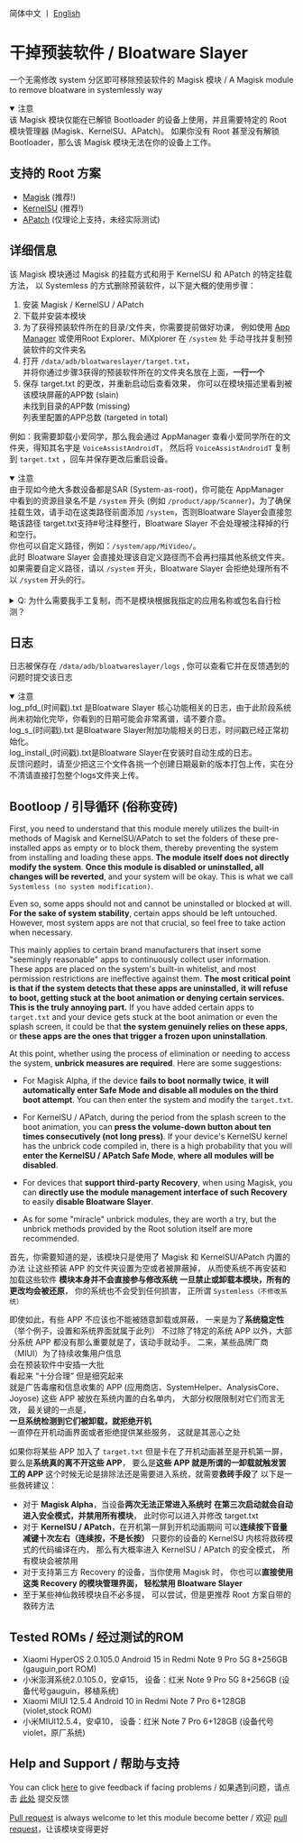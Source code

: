 简体中文 丨 [English](README_EN.md) <br>

# 干掉预装软件 / Bloatware Slayer

一个无需修改 system 分区即可移除预装软件的 Magisk 模块
/ A Magisk module to remove bloatware in systemlessly way

<details open>
<summary>注意</summary>
该 Magisk 模块仅能在已解锁 Bootloader 的设备上使用，并且需要特定的 Root 模块管理器 (Magisk、KernelSU、APatch)。
如果你没有 Root 甚至没有解锁 Bootloader，那么该 Magisk 模块无法在你的设备上工作。
</details>

## 支持的 Root 方案

- [Magisk](https://github.com/topjohnwu/Magisk) (推荐!)
- [KernelSU](https://github.com/tiann/KernelSU) (推荐!)
- [APatch](https://github.com/bmax121/APatch) (仅理论上支持，未经实际测试)

## 详细信息

该 Magisk 模块通过 Magisk 的挂载方式和用于 KernelSU 和 APatch 的特定挂载方法，
以 Systemless 的方式删除预装软件，以下是大概的使用步骤：

1. 安装 Magisk / KernelSU / APatch
2. 下载并安装本模块
3. 为了获得预装软件所在的目录/文件夹，你需要提前做好功课，
例如使用 [App Manager](https://github.com/MuntashirAkon/AppManager)
或使用Root Explorer、MiXplorer 在 <code>/system</code> 处
手动寻找并复制预装软件的文件夹名<br>
4. 打开 <code>/data/adb/bloatwareslayer/target.txt</code>，<br>
并将你通过步骤3获得的预装软件所在的文件夹名放在上面，**一行一个**<br>
5. 保存 target.txt 的更改，并重新启动后查看效果，
你可以在模块描述里看到被该模块屏蔽的APP数 (slain)<br>
未找到目录的APP数 (missing)<br>
列表里配置的APP总数 (targeted in total)<br>

例如：我需要卸载小爱同学，那么我会通过 AppManager 查看小爱同学所在的文件夹，得知其名字是 <code>VoiceAssistAndroidT</code>，
然后将 <code>VoiceAssistAndroidT</code> 复制到 <code>target.txt</code> ，回车并保存更改后重启设备。<br>

<details open>
<summary>注意</summary>
由于现如今绝大多数设备都是SAR (System-as-root)，你可能在 AppManager 中看到的资源目录名不是 <code>/system</code> 开头 (例如 <code>/product/app/Scanner</code>)，为了确保挂载生效，请手动在这类路径前面添加 <code>/system</code>，否则Bloatware Slayer会直接忽略该路径
target.txt支持#号注释整行，Bloatware Slayer 不会处理被注释掉的行和空行。<br>
你也可以自定义路径，例如：<code>/system/app/MiVideo/</code>。<br>
此时 Bloatware Slayer 会直接处理该自定义路径而不会再扫描其他系统文件夹。<br>
如果需要自定义路径，请以  <code>/system</code> 开头，Bloatware Slayer 会拒绝处理所有不以 <code>/system</code> 开头的行。<br>
</details><br>

<details>
<summary>Q: 为什么需要我手工复制，而不是模块根据我指定的应用名称或包名自行检测？</summary>

A: 其一，**应用名称和包名并不可靠。** <br>
对于大多数规范的ROM而言，用除了英文以外的其他语言给系统目录/文件夹命名的概率极低，<br>
甚至有不少应用的应用名称跟其所在的系统目录/文件夹名没有任何关系。<br><br>
<em>举个例子：有个APP名为系统服务，但是其目录/文件夹名为AdPushService，其包名为com.android.adpromote</em><br><br>
至于包名，在post-fs-data阶段很难做到根据包名查应用程序所在的系统目录，而一旦进入service阶段，甚至是进入系统桌面阶段再查就没有意义了。<br>
因为此时模块系统已完成挂载，无法再屏蔽系统应用了。<br>

其二，虽然该模块是在 Systemless (不修改系统) 的情况下运行，但是**你始终需要知道并确定自己正在做的事情**，你必须知道自己需要屏蔽掉哪些系统 APP，**而不是照搬别人的列表，出问题了就把责任全部推给本 Magisk 模块**。
</details>

## 日志

日志被保存在 <code>/data/adb/bloatwareslayer/logs</code> ,
你可以查看它并在反馈遇到的问题时提交该日志<br>
<details open>
<summary>注意</summary>
log_pfd_(时间戳).txt 是Bloatware Slayer 核心功能相关的日志，由于此阶段系统尚未初始化完毕，你看到的日期可能会非常离谱，请不要介意。<br>
log_s_(时间戳).txt 是Bloatware Slayer附加功能相关的日志，时间戳已经正常初始化。<br>
log_install_(时间戳).txt是Bloatware Slayer在安装时自动生成的日志。<br>
反馈问题时，请至少把这三个文件各挑一个创建日期最新的版本打包上传，实在分不清请直接打包整个logs文件夹上传。<br>
</details>



## Bootloop / 引导循环 (俗称变砖)

First, you need to understand that this module merely utilizes 
the built-in methods of Magisk and KernelSU/APatch 
to set the folders of these pre-installed apps as empty or to block them, 
thereby preventing the system from installing and loading these apps.
**The module itself does not directly modify the system**.
**Once this module is disabled or uninstalled, all changes will be reverted**,
and your system will be okay.
This is what we call <code>Systemless (no system modification)</code>.

Even so, some apps should not and cannot be uninstalled or blocked at will.
**For the sake of system stability**, certain apps should be left untouched.
However, most system apps are not that crucial,
so feel free to take action when necessary.

This mainly applies to <span title="MIUI">certain brand manufacturers</span>
that insert some "seemingly reasonable" apps to continuously collect user information.
These apps are placed on the system's built-in whitelist,
and most permission restrictions are ineffective against them.
**The most critical point is that if the system detects that these apps are uninstalled,**
**it will refuse to boot, getting stuck at the boot animation or denying certain services.**
**This is the truly annoying part.**
If you have added certain apps to <code>target.txt</code>
and your device gets stuck at the boot animation or even the splash screen,
it could be that **the system genuinely relies on these apps**,
or **these apps are the ones that trigger a frozen upon uninstallation**.

At this point, whether using the process of elimination or needing to access the system,
**unbrick measures are required**. Here are some suggestions:
- For Magisk Alpha, if the device **fails to boot normally twice**,
  **it will automatically enter Safe Mode and disable all modules on the third boot attempt**.
  You can then enter the system and modify the <code>target.txt</code>.

- For KernelSU / APatch, during the period from the splash screen to the boot animation,
  you can **press the volume-down button about ten times consecutively (not long press)**.
  If your device's KernelSU kernel has the unbrick code compiled in,
  there is a high probability that you will **enter the KernelSU / APatch Safe Mode**,
  **where all modules will be disabled**.

- For devices that **support third-party Recovery**, when using Magisk,
  you can **directly use the module management interface of such Recovery**
  to easily **disable Bloatware Slayer**.

- As for some "miracle" unbrick modules, they are worth a try,
  but the unbrick methods provided by the Root solution itself are more recommended.

首先，你需要知道的是，该模块只是使用了 Magisk 和 KernelSU/APatch 内置的办法
让这些预装 APP 的文件夹设置为空或者被屏蔽掉，
从而使系统不再安装和加载这些软件
**模块本身并不会直接参与修改系统**
**一旦禁止或卸载本模块，所有的更改均会被还原**，
你的系统也不会受到任何损害，
正所谓 <code>Systemless（不修改系统）</code>

即使如此，有些 APP 不应该也不能被随意卸载或屏蔽，
一来是为了**系统稳定性**（举个例子，设置和系统界面就属于此列）
不过除了特定的系统 APP 以外，大部分系统 APP 都没有那么重要就是了，该动手就动手。
二来，某些品牌厂商（MIUI）为了持续收集用户信息<br>会在预装软件中安插一大批<br>看起来 “十分合理” 但是细究起来<br>就是广告毒瘤和信息收集的 APP
(应用商店、SystemHelper、AnalysisCore、Joyose)
这些 APP 被放在系统内置的白名单内，
大部分权限限制对它们而言无效，
最关键的一点是，<br>**一旦系统检测到它们被卸载，就拒绝开机**<br>
一直停在开机动画界面或者拒绝提供某些服务，
这就是其恶心之处

如果你将某些 APP 加入了 <code>target.txt</code>
但是卡在了开机动画甚至是开机第一屏，
要么是**系统真的离不开这些 APP**，
要么是**这些 APP 就是所谓的一卸载就触发罢工的 APP**
这个时候无论是排除法还是需要进入系统，就需要**救砖手段**了
以下是一些救砖建议：

- 对于 **Magisk Alpha**，当设备**两次无法正常进入系统时**
  **在第三次启动就会自动进入安全模式，并禁用所有模块**，
  此时你可以进入并修改 target.txt
- 对于 **KernelSU / APatch**，在开机第一屏到开机动画期间
  可以**连续按下音量减键十次左右（连续按，不是长按）**
  只要你的设备的 KernelSU 内核将救砖模式的代码编译在内，
  那么有大概率进入 KernelSU / APatch 的安全模式，
  所有模块会被禁用
- 对于支持第三方 Recovery 的设备，当你使用 Magisk 时，
  你也可以**直接使用这类 Recovery 的模块管理界面，
  轻松禁用 Bloatware Slayer**
- 至于某些神仙救砖模块自不必多提，
  可以尝试，但是更推荐 Root 方案自带的救砖方法

## Tested ROMs / 经过测试的ROM
- Xiaomi HyperOS 2.0.105.0 Android 15
  in Redmi Note 9 Pro 5G 8+256GB (gauguin,port ROM)
- 小米澎湃系统2.0.105.0，安卓15，
  设备：红米 Note 9 Pro 5G 8+256GB (设备代号gauguin，移植系统)
- Xiaomi MIUI 12.5.4 Android 10
  in Redmi Note 7 Pro 6+128GB (violet,stock ROM)
- 小米MIUI12.5.4，安卓10，
  设备：红米 Note 7 Pro 6+128GB (设备代号violet，原厂系统)

## Help and Support / 帮助与支持

You can click [here](https://github.com/Astoritin/Bloatware_Slayer/issues) to give feedback if facing problems
/ 如果遇到问题，请点击 [此处](https://github.com/Astoritin/Bloatware_Slayer/issues) 提交反馈

[Pull request](https://github.com/Astoritin/Bloatware_Slayer/pulls) is always welcome to let this module become better
/ 欢迎 [pull request](https://github.com/Astoritin/Bloatware_Slayer/pulls)，让该模块变得更好
